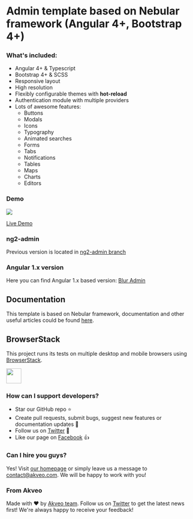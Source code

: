 # Admin template based on Nebular framework (Angular 4+, Bootstrap 4+)

### What's included:

- Angular 4+ & Typescript
- Bootstrap 4+ & SCSS
- Responsive layout
- High resolution
- Flexibly configurable themes with **hot-reload**
- Authentication module with multiple providers
- Lots of awesome features:
  - Buttons
  - Modals
  - Icons
  - Typography
  - Animated searches
  - Forms
  - Tabs
  - Notifications
  - Tables
  - Maps
  - Charts
  - Editors


### Demo

<a target="_blank" href="http://akveo.com/ngx-admin/"><img src="https://i.imgur.com/o1Y8Lun.jpg"/></a>

<a target="_blank" href="http://akveo.com/ngx-admin/">Live Demo</a>


### ng2-admin

Previous version is located in [ng2-admin branch](https://github.com/akveo/ngx-admin/tree/ng2-admin)

### Angular 1.x version
Here you can find Angular 1.x based version: [Blur Admin](http://akveo.github.io/blur-admin/)
 
## Documentation
This template is based on Nebular framework, documentation and other useful articles could be found [here](https://akveo.github.io/nebular/).


## BrowserStack
This project runs its tests on multiple desktop and mobile browsers using [BrowserStack](http://www.browserstack.com).

<img src="https://cloud.githubusercontent.com/assets/131406/22254249/534d889e-e254-11e6-8427-a759fb23b7bd.png" height="40" />

### How can I support developers?
- Star our GitHub repo :star:
- Create pull requests, submit bugs, suggest new features or documentation updates :wrench:
- Follow us on [Twitter](https://twitter.com/akveo_inc) :feet:
- Like our page on [Facebook](https://www.facebook.com/akveo/) :thumbsup:

### Can I hire you guys?
Yes!  Visit [our homepage](http://akveo.com/) or simply leave us a message to [contact@akveo.com](mailto:contact@akveo.com). We will be happy to work with you!

### From Akveo
Made with :heart:  by [Akveo team](http://akveo.com/). Follow us on [Twitter](https://twitter.com/akveo_inc) to get the latest news first!
We're always happy to receive your feedback!
